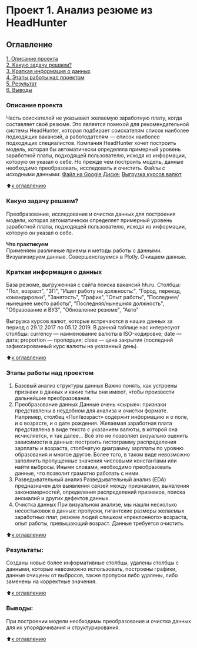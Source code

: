 # Проект 1. Анализ резюме из HeadHunter

## Оглавление  
[1. Описание проекта](https://github.com/Webbigail1/Homework/tree/main/Learning/Блок_1/Project-1.Анализ%20резюме%20из%20HeadHunter/README.md#Описание-проекта)  
[2. Какую задачу решаем?](https://github.com/Webbigail1/Homework/tree/main/Learning/Блок_1/Project-1.Анализ%20резюме%20из%20HeadHunter/README.md#Какую-задачу-решаем)  
[3. Краткая информация о данных](https://github.com/Webbigail1/Homework/tree/main/Learning/Блок_1/Project-1.Анализ%20резюме%20из%20HeadHunter/README.md#Краткая-информация-о-данных)  
[4. Этапы работы над проектом](https://github.com/Webbigail1/Homework/tree/main/Learning/Блок_1/Project-1.Анализ%20резюме%20из%20HeadHunter/README.md#Этапы-работы-над-проектом)  
[5. Результат](https://github.com/Webbigail1/Homework/tree/main/Learning/Блок_1/Project-1.Анализ%20резюме%20из%20HeadHunter/README.md#Результат)    
[6. Выводы](https://github.com/Webbigail1/Homework/tree/main/Learning/Блок_1/Project-1.Анализ%20резюме%20из%20HeadHunter/README.md#Выводы) 

### Описание проекта    
Часть соискателей не указывает желаемую заработную плату, когда составляет своё резюме.
Это является помехой для рекомендательной системы HeadHunter, которая подбирает соискателям список наиболее подходящих вакансий, а работодателям — список наиболее подходящих специалистов.
Компания HeadHunter хочет построить модель, которая бы автоматически определяла примерный уровень заработной платы, подходящей пользователю, исходя из информации, которую он указал о себе. Но прежде чем построить модель, данные необходимо преобразовать, исследовать и очистить.
Файлы с исходными данными: [Файл на Google Диске](https://drive.google.com/file/d/1k1SqD63hhs04CcBO8VXUJhW8N_spm6hI/view?usp=sharing);
                           [Выгрузка курсов валют](https://github.com/Webbigail1/Homework/tree/main/Learning/Блок_1/Project-1.Анализ%20резюме%20из%20HeadHunter/data/ExchangeRates.csv)

:arrow_up:[к оглавлению](https://github.com/Webbigail1/Homework/tree/main/Learning/Блок_1/Project-1.Анализ%20резюме%20из%20HeadHunterr/README.md#Оглавление)


### Какую задачу решаем?    
Преобразование, исследование и очистка данных для построения модели, которая автоматически определяет примерный уровень заработной платы, подходящей пользователю, исходя из информации, которую он указал о себе.

**Что практикуем**     
Применяем различные приемы и методы работы с данными.
Визуализируем данные.
Совершенствуемся в Plotly.
Очищаем данные.


### Краткая информация о данных
База резюме, выгруженная с сайта поиска вакансий hh.ru.
Столбцы: "Пол, возраст", "ЗП", "Ищет работу на должность:", "Город, переезд, командировки", "Занятость", "График", "Опыт работы", "Последнее/нынешнее место работы", "Последняя/нынешняя должность", "Образование и ВУЗ", "Обновление резюме", "Авто"

Выгрузка курсов валют, которые встречаются в наших данных за период с 29.12.2017 по 05.12.2019. В данной таблице нас интересуют столбцы:
currency — наименование валюты в ISO-кодировке;
date — дата;
proportion — пропорция;
close — цена закрытия (последний зафиксированный курс валюты на указанный день).
  
:arrow_up:[к оглавлению](https://github.com/Webbigail1/Homework/tree/main/Learning/Блок_1/Project-1.Анализ%20резюме%20из%20HeadHunter/README.md#Оглавление)


### Этапы работы над проектом  
1. Базовый анализ структуры данных
    Важно понять, как устроены признаки в данных и какие типы они имеют, чтобы произвести дальнейшие преобразования.
2. Преобразование данных
    Данные очень «сырые»: признаки представлены в неудобном для анализа и очистки формате.
    Например, столбец «Пол/возраст» содержит информацию и о поле, и о возрасте, и о дате рождения. Желаемая заработная плата представлена в виде текста с указанием валюты, в которой она исчисляется, и так далее…
    Всё это не позволяет визуально оценить зависимости в данных: построить гистограмму распределения зарплаты и возраста, столбчатую диаграмму зарплаты по уровню образования и многое другое. Более того, в таком виде невозможно заполнить пропущенные значения числовыми константами или найти выбросы. Иными словами, необходимо преобразовать данные, что позволит грамотно работать с ними.
3. Разведывательный анализ
    Разведывательный анализ (EDA) предназначен для выявления связей между признаками, выявления закономерностей, определения распределений признаков, поиска аномалий и других дефектов данных.
4. Очистка данных
    При визуальном анализе, мы нашли несколько несостыковок в данных: пропуски, гигантские размеры желаемых заработных плат, резюме людей слишком «преклонного» возраста, опыт работы, превышающий возраст. Данные требуется очистить.

:arrow_up:[к оглавлению](https://github.com/Webbigail1/Homework/tree/main/Learning/Блок_1/Project-1.Анализ%20резюме%20из%20HeadHunter/README.md#Оглавление)


### Результаты:  
Созданы новые более информативные столбцы, удалены столбцы с данными, которые невозможно использовать, построены графики, данные очищены от выбросов, также пропуски либо удалены, либо заменены на корректные значения.

:arrow_up:[к оглавлению](https://github.com/Webbigail1/Homework/tree/main/Learning/Блок_1/Project-1.Анализ%20резюме%20из%20HeadHunter/README.md#Оглавление)


### Выводы:  
При построении модели необходимы преобразование и очистка данных для их упорядочивания и структурирования.

:arrow_up:[к оглавлению](https://github.com/Webbigail1/Homework/tree/main/Learning/Блок_1/Project-1.Анализ%20резюме%20из%20HeadHunter/README.md#Оглавление)


